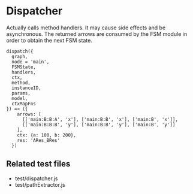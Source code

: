 # Dispatcher

Actually calls method handlers. It may cause side effects and be asynchronous. 
The returned arrows are consumed by the FSM module in order to obtain the next FSM state.

```
dispatch({
  graph, 
  node = 'main',
  FSMState, 
  handlers, 
  ctx, 
  method,
  instanceID,
  params,
  model,
  ctxMapFns
}) => ({
    arrows: [
      [['main:B:B:A', 'x'], ['main:B:B', 'x'], ['main:B', 'x']],
      [['main:B:B:B', 'y'], ['main:B:B', 'y'], ['main:B', 'y']]
    ],
    ctx: {a: 100, b: 200},
    res: 'ARes_BRes'
  })
```

## Related test files
- test/dispatcher.js
- test/pathExtractor.js